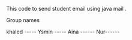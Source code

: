 This code to send student email using java mail .

Group names 

khaled -----
Ysmin -----
Aina ------
Nur------
